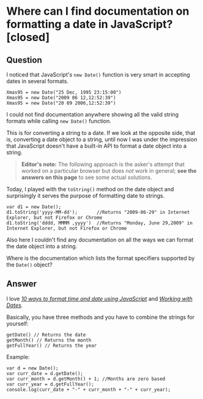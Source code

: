 
# Where can I find documentation on formatting a date in JavaScript? [closed]

## Question
        
I noticed that JavaScript's `new Date()` function is very smart in accepting dates in several formats.

    Xmas95 = new Date("25 Dec, 1995 23:15:00")
    Xmas95 = new Date("2009 06 12,12:52:39")
    Xmas95 = new Date("20 09 2006,12:52:39")
    

I could not find documentation anywhere showing all the valid string formats while calling `new Date()` function.

This is for converting a string to a date. If we look at the opposite side, that is, converting a date object to a string, until now I was under the impression that JavaScript doesn't have a built-in API to format a date object into a string.

> **Editor's note:** The following approach is the asker's attempt that worked on a particular browser but does _not_ work in general; **see the answers on this page** to see some actual solutions.

Today, I played with the `toString()` method on the date object and surprisingly it serves the purpose of formatting date to strings.

    var d1 = new Date();
    d1.toString('yyyy-MM-dd');       //Returns "2009-06-29" in Internet Explorer, but not Firefox or Chrome
    d1.toString('dddd, MMMM ,yyyy')  //Returns "Monday, June 29,2009" in Internet Explorer, but not Firefox or Chrome
    

Also here I couldn't find any documentation on all the ways we can format the date object into a string.

Where is the documentation which lists the format specifiers supported by the `Date()` object?

## Answer
        
I love _[10 ways to format time and date using JavaScript](http://www.webdevelopersnotes.com/tips/html/10_ways_to_format_time_and_date_using_javascript.php3)_ and _[Working with Dates](http://www.elated.com/articles/working-with-dates/)_.

Basically, you have three methods and you have to combine the strings for yourself:

    getDate() // Returns the date
    getMonth() // Returns the month
    getFullYear() // Returns the year
    

Example:

    var d = new Date();
    var curr_date = d.getDate();
    var curr_month = d.getMonth() + 1; //Months are zero based
    var curr_year = d.getFullYear();
    console.log(curr_date + "-" + curr_month + "-" + curr_year);
